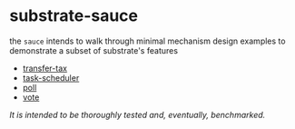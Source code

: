 # substrate-sauce

the `sauce` intends to walk through minimal mechanism design examples to demonstrate a subset of substrate's features

* [transfer-tax](./modules/tax)
* [task-scheduler](./modules/scheduler)
* [poll](./modules/poll)
* [vote](./modules/vote)

*It is intended to be thoroughly tested and, eventually, benchmarked.*